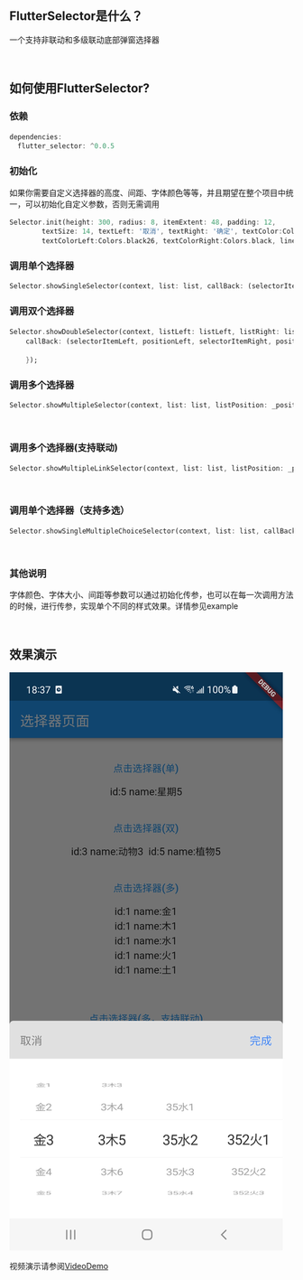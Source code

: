 ## FlutterSelector是什么？
一个支持非联动和多级联动底部弹窗选择器

<br>

## 如何使用FlutterSelector?

### 依赖
```dart
dependencies:
  flutter_selector: ^0.0.5
```
### 初始化
如果你需要自定义选择器的高度、间距、字体颜色等等，并且期望在整个项目中统一，可以初始化自定义参数，否则无需调用
```dart
Selector.init(height: 300, radius: 8, itemExtent: 48, padding: 12, 
        textSize: 14, textLeft: '取消', textRight: '确定', textColor:Colors.black54, 
        textColorLeft:Colors.black26, textColorRight:Colors.black, lineColor: Colors.white24, backgroundColor: Colors.grey);
```
### 调用单个选择器
```dart
Selector.showSingleSelector(context, list: list, callBack: (selectorItem, position) {});
```
### 调用双个选择器
```dart
Selector.showDoubleSelector(context, listLeft: listLeft, listRight: listRight, 
    callBack: (selectorItemLeft, positionLeft, selectorItemRight, positionRight) {
  
    });
```
### 调用多个选择器
```dart
Selector.showMultipleSelector(context, list: list, listPosition: _positions, callBack: (selectorItems, positions) {});
```
<br>

### 调用多个选择器(支持联动)
```dart
Selector.showMultipleLinkSelector(context, list: list, listPosition: _positionsLink, callBack: (selectorItems, positions) {});
```
<br>

### 调用单个选择器（支持多选）
```dart
Selector.showSingleMultipleChoiceSelector(context, list: list, callBack: (List<SelectorItem> selectorItems) {});
```
<br>

### 其他说明
字体颜色、字体大小、间距等参数可以通过初始化传参，也可以在每一次调用方法的时候，进行传参，实现单个不同的样式效果。详情参见example

<br>

## 效果演示
![image](https://github.com/wyqlxf/flutter_selector/blob/master/example/effects/demo_img.jpg)
<br>

视频演示请参阅[VideoDemo](https://github.com/wyqlxf/flutter_selector/blob/master/example/effects/demo_video.mp4)